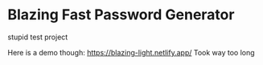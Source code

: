 # Blazing Fast Password Generator

stupid test project

Here is a demo though: https://blazing-light.netlify.app/
Took way too long
